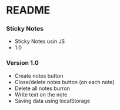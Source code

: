 # README #

### Sticky Notes ###

* Sticky Notes usin JS
* 1.0

### Version 1.0 ###

* Create notes button
* Close/delete notes button (on each note)
* Delete all notes burron
* Write text on the note
* Saving data using localStorage